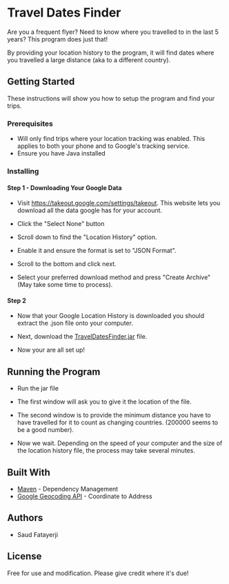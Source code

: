 # Travel Dates Finder

Are you a frequent flyer? Need to know where you travelled to in the last 5 years? This program does just that! 

By providing your location history to the program, it will find dates where you travelled a large distance (aka to a different country). 


## Getting Started

These instructions will show you how to setup the program and find your trips.


### Prerequisites

* Will only find trips where your location tracking was enabled. This applies to both your phone and to Google's tracking service.
* Ensure you have Java installed


### Installing
#### Step 1 - Downloading Your Google Data
* Visit https://takeout.google.com/settings/takeout. This website lets you download all the data google has for your account.

* Click the "Select None" button

* Scroll down to find the "Location History" option.

* Enable it and ensure the format is set to "JSON Format".

* Scroll to the bottom and click next.

* Select your preferred download method and press "Create Archive" (May take some time to process).

#### Step 2

* Now that your Google Location History is downloaded you should extract the .json file onto your computer.

* Next, download the [TravelDatesFinder.jar]() file.

* Now your are all set up!



## Running the Program

* Run the jar file

* The first window will ask you to give it the location of the file.

* The second window is to provide the minimum distance you have to have travelled for it to count as changing countries. (200000 seems to be a good number).

* Now we wait. Depending on the speed of your computer and the size of the location history file, the process may take several minutes.


## Built With

* [Maven](https://maven.apache.org/) - Dependency Management
* [Google Geocoding API](http://code.google.com/apis/maps/documentation/geocoding/) - Coordinate to Address


## Authors

* Saud Fatayerji

## License

Free for use and modification. Please give credit where it's due!

